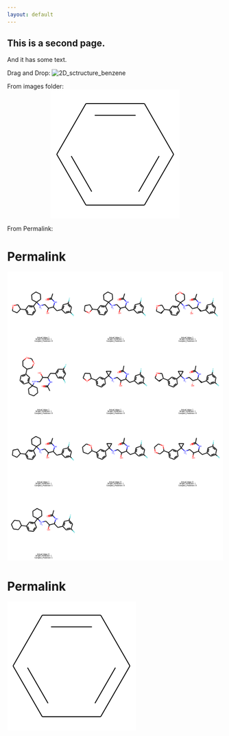 ```yaml
---
layout: default
---
```


## This is a second page.

And it has some text.

Drag and Drop:
![2D_sctructure_benzene](https://user-images.githubusercontent.com/84757402/185015515-25b0f47e-aea2-4d70-8984-b9d40714696c.png)

From images folder:
<img src="images/2D_sctructure_benzene.png" style="display: block; margin: auto;" />


From Permalink:

# Permalink
<img src="https://github.com/dustada1/capstone_blog_test/blob/e6bccd098b1b673efdcf1edd4e3e6e497509843a/images/drawing.png"/>

# Permalink
<img src="https://github.com/dustada1/capstone_blog_test/blob/e6bccd098b1b673efdcf1edd4e3e6e497509843a/images/2D_sctructure_benzene.png"/>
